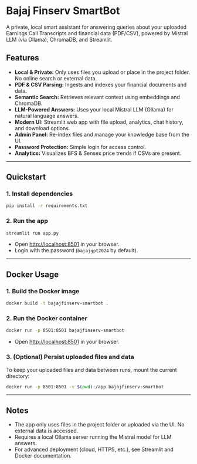 # Bajaj Finserv SmartBot

A private, local smart assistant for answering queries about your uploaded Earnings Call Transcripts and financial data (PDF/CSV), powered by Mistral LLM (via Ollama), ChromaDB, and Streamlit.

## Features
- **Local & Private:** Only uses files you upload or place in the project folder. No online search or external data.
- **PDF & CSV Parsing:** Ingests and indexes your financial documents and data.
- **Semantic Search:** Retrieves relevant context using embeddings and ChromaDB.
- **LLM-Powered Answers:** Uses your local Mistral LLM (Ollama) for natural language answers.
- **Modern UI:** Streamlit web app with file upload, analytics, chat history, and download options.
- **Admin Panel:** Re-index files and manage your knowledge base from the UI.
- **Password Protection:** Simple login for access control.
- **Analytics:** Visualizes BFS & Sensex price trends if CSVs are present.

---

## Quickstart

### 1. Install dependencies
```sh
pip install -r requirements.txt
```

### 2. Run the app
```sh
streamlit run app.py
```

- Open [http://localhost:8501](http://localhost:8501) in your browser.
- Login with the password (`bajajgpt2024` by default).

---

## Docker Usage

### 1. Build the Docker image
```sh
docker build -t bajajfinserv-smartbot .
```

### 2. Run the Docker container
```sh
docker run -p 8501:8501 bajajfinserv-smartbot
```
- Open [http://localhost:8501](http://localhost:8501) in your browser.

### 3. (Optional) Persist uploaded files and data
To keep your uploaded files and data between runs, mount the current directory:
```sh
docker run -p 8501:8501 -v $(pwd):/app bajajfinserv-smartbot
```

---

## Notes
- The app only uses files in the project folder or uploaded via the UI. No external data is accessed.
- Requires a local Ollama server running the Mistral model for LLM answers.
- For advanced deployment (cloud, HTTPS, etc.), see Streamlit and Docker documentation.